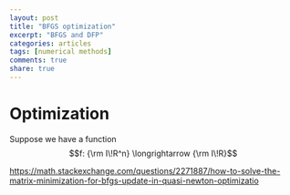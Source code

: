 ```yaml
---
layout: post
title: "BFGS optimization"
excerpt: "BFGS and DFP"
categories: articles
tags: [numerical methods]
comments: true
share: true
---
```


# Optimization

Suppose we have a function $$f: {\rm I\!R^n} \longrightarrow {\rm I\!R}$$

https://math.stackexchange.com/questions/2271887/how-to-solve-the-matrix-minimization-for-bfgs-update-in-quasi-newton-optimizatio
